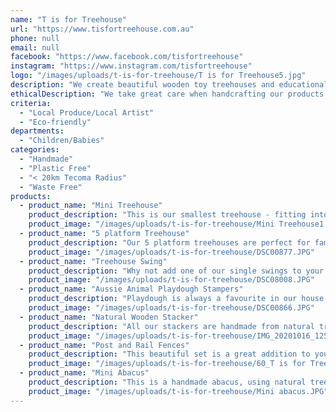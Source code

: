 ```yaml
---
name: "T is for Treehouse"
url: "https://www.tisfortreehouse.com.au"
phone: null
email: null
facebook: "https://www.facebook.com/tisfortreehouse"
instagram: "https://www.instagram.com/tisfortreehouse"
logo: "/images/uploads/t-is-for-treehouse/T is for Treehouse5.jpg"
description: "We create beautiful wooden toy treehouses and educational toys. \r\nOur products are handcrafted in Upwey out of natural tree branches from fallen trees, so are environmentally friendly and sustainable. \r\nToy treehouses are great for imaginary and small world play as they encourage open-ended play and are more versatile than regular dolls houses. \r\nRecently we have also launched our new playdough stamper range which is perfect for sensory play."
ethicalDescription: "We take great care when handcrafting our products. We only use natural timbers from already fallen trees and use non-toxic environmentally friendly finishes on our products."
criteria:
  - "Local Produce/Local Artist"
  - "Eco-friendly"
departments:
  - "Children/Babies"
categories:
  - "Handmade"
  - "Plastic Free"
  - "< 20km Tecoma Radius"
  - "Waste Free"
products:
  - product_name: "Mini Treehouse"
    product_description: "This is our smallest treehouse - fitting into a cube shelf for easy storage\r\n\r\nBeautifully handcrafted for hours of imaginative fun. Use it on the floor or on a low play table.  It's the perfect addition to any play room.\r\n\r\nApprox dimension: 31cm high, 30cm wide, 32cm deep"
    product_image: "/images/uploads/t-is-for-treehouse/Mini Treehouse1.JPG"
  - product_name: "5 platform Treehouse"
    product_description: "Our 5 platform treehouses are perfect for families with 2 or more children or childcare centres. No more fighting over the same toy - there is a enough room for everyone to play at the same time!\r\n\r\nApprox dimension: 60cm x 40cm, 62cm high"
    product_image: "/images/uploads/t-is-for-treehouse/DSC00877.JPG"
  - product_name: "Treehouse Swing"
    product_description: "Why not add one of our single swings to your treehouse? They are great as a treehouse extension or are fun on their own.\r\n\r\nApprox dimensions: 28cm x 19cm and 23cm high"
    product_image: "/images/uploads/t-is-for-treehouse/DSC08008.JPG"
  - product_name: "Aussie Animal Playdough Stampers"
    product_description: "Playdough is always a favourite in our house. This is why we have created our own range of wooden stampers.\r\n\r\nThis set contains 5 stamps (Cockatoo, Echidna, Platypus, Kangaroo and Koala)"
    product_image: "/images/uploads/t-is-for-treehouse/DSC00866.JPG"
  - product_name: "Natural Wooden Stacker"
    product_description: "All our stackers are handmade from natural treebranches - allowing children to experience different textures, grains, colours and sizes."
    product_image: "/images/uploads/t-is-for-treehouse/IMG_20201016_125405875_PORTRAIT.jpg"
  - product_name: "Post and Rail Fences"
    product_description: "This beautiful set is a great addition to your small world set up or can be used as an extension to your existing treehouse. \r\n\r\nThese fences are made out of natural tree branches and are unvarnished.\r\nAproximate measurements: 17cm long x 6.5cm high x 3cm wide\r\nSet includes 4 fences."
    product_image: "/images/uploads/t-is-for-treehouse/60_T is for Treehouse6_9539.jpg"
  - product_name: "Mini Abacus"
    product_description: "This is a handmade abacus, using natural tree branches. No varnish or oil have been used, so children can explore the natural smell, colours and textures.\r\n\r\nEach piece has been carefully sanded.\r\n\r\nApproximate measurements: 26cm wide and 14cm high."
    product_image: "/images/uploads/t-is-for-treehouse/Mini abacus.JPG"
---
```

